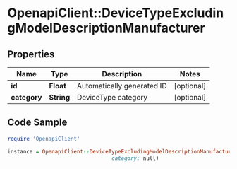 # OpenapiClient::DeviceTypeExcludingModelDescriptionManufacturer

## Properties

Name | Type | Description | Notes
------------ | ------------- | ------------- | -------------
**id** | **Float** | Automatically generated ID | [optional] 
**category** | **String** | DeviceType category | [optional] 

## Code Sample

```ruby
require 'OpenapiClient'

instance = OpenapiClient::DeviceTypeExcludingModelDescriptionManufacturer.new(id: null,
                                 category: null)
```


